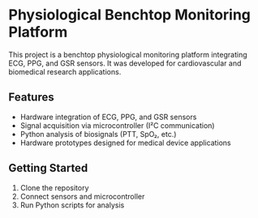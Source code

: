 # Physiological Benchtop Monitoring Platform

This project is a benchtop physiological monitoring platform integrating ECG, PPG, and GSR sensors. 
It was developed for cardiovascular and biomedical research applications.

## Features
- Hardware integration of ECG, PPG, and GSR sensors
- Signal acquisition via microcontroller (I²C communication)
- Python analysis of biosignals (PTT, SpO₂, etc.)
- Hardware prototypes designed for medical device applications

## Getting Started
1. Clone the repository
2. Connect sensors and microcontroller
3. Run Python scripts for analysis